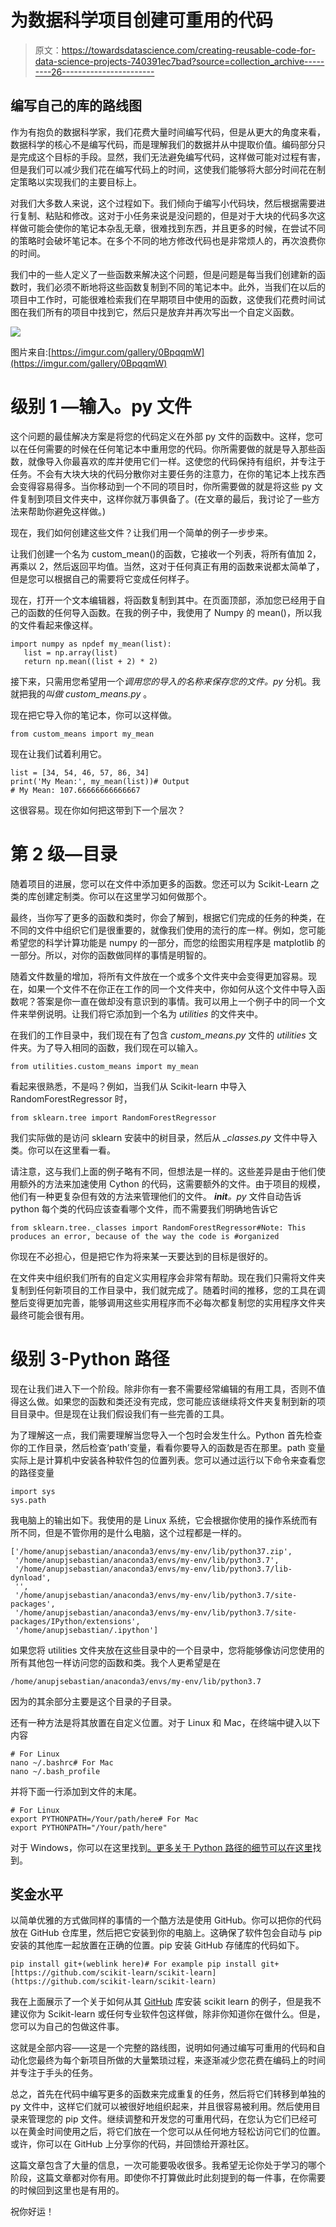 # 为数据科学项目创建可重用的代码

> 原文：<https://towardsdatascience.com/creating-reusable-code-for-data-science-projects-740391ec7bad?source=collection_archive---------26----------------------->

## 编写自己的库的路线图

作为有抱负的数据科学家，我们花费大量时间编写代码，但是从更大的角度来看，数据科学的核心不是编写代码，而是理解我们的数据并从中提取价值。编码部分只是完成这个目标的手段。显然，我们无法避免编写代码，这样做可能对过程有害，但是我们可以减少我们花在编写代码上的时间，这使我们能够将大部分时间花在制定策略以实现我们的主要目标上。

对我们大多数人来说，这个过程如下。我们倾向于编写小代码块，然后根据需要进行复制、粘贴和修改。这对于小任务来说是没问题的，但是对于大块的代码多次这样做可能会使你的笔记本杂乱无章，很难找到东西，并且更多的时候，在尝试不同的策略时会破坏笔记本。在多个不同的地方修改代码也是非常烦人的，再次浪费你的时间。

我们中的一些人定义了一些函数来解决这个问题，但是问题是每当我们创建新的函数时，我们必须不断地将这些函数复制到不同的笔记本中。此外，当我们在以后的项目中工作时，可能很难检索我们在早期项目中使用的函数，这使我们花费时间试图在我们所有的项目中找到它，然后只是放弃并再次写出一个自定义函数。

![](img/093e3d6157b1cd9a0d40009f905efc35.png)

图片来自:[https://imgur.com/gallery/0BpqqmW](https://imgur.com/gallery/0BpqqmW)

# 级别 1 —输入。py 文件

这个问题的最佳解决方案是将您的代码定义在外部 py 文件的函数中。这样，您可以在任何需要的时候在任何笔记本中重用您的代码。你所需要做的就是导入那些函数，就像导入你最喜欢的库并使用它们一样。这使您的代码保持有组织，并专注于任务。不会有大块大块的代码分散你对主要任务的注意力，在你的笔记本上找东西会变得容易得多。当你移动到一个不同的项目时，你所需要做的就是将这些 py 文件复制到项目文件夹中，这样你就万事俱备了。(在文章的最后，我讨论了一些方法来帮助你避免这样做。)

现在，我们如何创建这些文件？让我们用一个简单的例子一步步来。

让我们创建一个名为 custom_mean()的函数，它接收一个列表，将所有值加 2，再乘以 2，然后返回平均值。当然，这对于任何真正有用的函数来说都太简单了，但是您可以根据自己的需要将它变成任何样子。

现在，打开一个文本编辑器，将函数复制到其中。在页面顶部，添加您已经用于自己的函数的任何导入函数。在我的例子中，我使用了 Numpy 的 mean()，所以我的文件看起来像这样。

```
import numpy as npdef my_mean(list):
   list = np.array(list)
   return np.mean((list + 2) * 2)
```

接下来，只需用您希望用一个*调用您的导入的名称来保存您的文件。py* 分机。我就把我的*叫做 custom_means.py* 。

现在把它导入你的笔记本，你可以这样做。

```
from custom_means import my_mean
```

现在让我们试着利用它。

```
list = [34, 54, 46, 57, 86, 34]
print('My Mean:', my_mean(list))# Output
# My Mean: 107.66666666666667
```

这很容易。现在你如何把这带到下一个层次？

# 第 2 级—目录

随着项目的进展，您可以在文件中添加更多的函数。您还可以为 Scikit-Learn 之类的库创建定制类。你可以在这里学习如何做那个。

最终，当你写了更多的函数和类时，你会了解到，根据它们完成的任务的种类，在不同的文件中组织它们是很重要的，就像我们使用的流行的库一样。例如，您可能希望您的科学计算功能是 numpy 的一部分，而您的绘图实用程序是 matplotlib 的一部分。所以，对你的函数做同样的事情是明智的。

随着文件数量的增加，将所有文件放在一个或多个文件夹中会变得更加容易。现在，如果一个文件不在你正在工作的同一个文件夹中，你如何从这个文件中导入函数呢？答案是你一直在做却没有意识到的事情。我可以用上一个例子中的同一个文件来举例说明。让我们将它添加到一个名为 *utilities* 的文件夹中。

在我们的工作目录中，我们现在有了包含 *custom_means.py* 文件的 *utilities* 文件夹。为了导入相同的函数，我们现在可以输入。

```
from utilities.custom_means import my_mean
```

看起来很熟悉，不是吗？例如，当我们从 Scikit-learn 中导入 RandomForestRegressor 时，

```
from sklearn.tree import RandomForestRegressor
```

我们实际做的是访问 sklearn 安装中的树目录，然后从 *_classes.py* 文件中导入类。你可以在这里看一看。

请注意，这与我们上面的例子略有不同，但想法是一样的。这些差异是由于他们使用额外的方法来加速使用 Cython 的代码，这需要额外的文件。由于项目的规模，他们有一种更复杂但有效的方法来管理他们的文件。 *__init__。py* 文件自动告诉 python 每个类的代码应该查看哪个文件，而不需要我们明确地告诉它

```
from sklearn.tree._classes import RandomForestRegressor#Note: This produces an error, because of the way the code is #organized
```

你现在不必担心，但是把它作为将来某一天要达到的目标是很好的。

在文件夹中组织我们所有的自定义实用程序会非常有帮助。现在我们只需将文件夹复制到任何新项目的工作目录中，我们就完成了。随着时间的推移，您的工具在调整后变得更加完善，能够调用这些实用程序而不必每次都复制您的实用程序文件夹最终可能会很有用。

# 级别 3-Python 路径

现在让我们进入下一个阶段。除非你有一套不需要经常编辑的有用工具，否则不值得这么做。如果您的函数和类还没有完成，您可能应该继续将文件夹复制到新的项目目录中。但是现在让我们假设我们有一些完善的工具。

为了理解这一点，我们需要理解当您导入一个包时会发生什么。Python 首先检查你的工作目录，然后检查‘path’变量，看看你要导入的函数是否在那里。path 变量实际上是计算机中安装各种软件包的位置列表。您可以通过运行以下命令来查看您的路径变量

```
import sys
sys.path
```

我电脑上的输出如下。我使用的是 Linux 系统，它会根据你使用的操作系统而有所不同，但是不管你用的是什么电脑，这个过程都是一样的。

```
['/home/anupjsebastian/anaconda3/envs/my-env/lib/python37.zip',
 '/home/anupjsebastian/anaconda3/envs/my-env/lib/python3.7',
 '/home/anupjsebastian/anaconda3/envs/my-env/lib/python3.7/lib-dynload',
 '',
 '/home/anupjsebastian/anaconda3/envs/my-env/lib/python3.7/site-packages',
 '/home/anupjsebastian/anaconda3/envs/my-env/lib/python3.7/site-packages/IPython/extensions',
 '/home/anupjsebastian/.ipython']
```

如果您将 utilities 文件夹放在这些目录中的一个目录中，您将能够像访问您使用的所有其他包一样访问您的函数和类。我个人更希望是在

```
/home/anupjsebastian/anaconda3/envs/my-env/lib/python3.7
```

因为的其余部分主要是这个目录的子目录。

还有一种方法是将其放置在自定义位置。对于 Linux 和 Mac，在终端中键入以下内容

```
# For Linux
nano ~/.bashrc# For Mac
nano ~/.bash_profile
```

并将下面一行添加到文件的末尾。

```
# For Linux
export PYTHONPATH=/Your/path/here# For Mac
export PYTHONPATH="/Your/path/here"
```

对于 Windows，你可以在这里找到[。更多关于 Python 路径的细节可以在](https://www.architectryan.com/2018/08/31/how-to-change-environment-variables-on-windows-10/)[这里](https://bic-berkeley.github.io/psych-214-fall-2016/using_pythonpath.html)找到。

## 奖金水平

以简单优雅的方式做同样的事情的一个酷方法是使用 GitHub。你可以把你的代码放在 GitHub 仓库里，然后把它安装到你的电脑上。这确保了软件包会自动与 pip 安装的其他库一起放置在正确的位置。pip 安装 GitHub 存储库的代码如下。

```
pip install git+(weblink here)# For example pip install git+[https://github.com/scikit-learn/scikit-learn](https://github.com/scikit-learn/scikit-learn)
```

我在上面展示了一个关于如何从其 [GitHub](https://github.com/scikit-learn/scikit-learn) 库安装 scikit learn 的例子，但是我不建议你为 Scikit-learn 或任何专业软件包这样做，除非你知道你在做什么。但是，您可以为自己的包做这件事。

这就是全部内容——这是一个完整的路线图，说明如何通过编写可重用的代码和自动化您最终为每个新项目所做的大量繁琐过程，来逐渐减少您花费在编码上的时间并专注于手头的任务。

总之，首先在代码中编写更多的函数来完成重复的任务，然后将它们转移到单独的 py 文件中，这样它们就可以被很好地组织起来，并且很容易被利用。然后使用目录来管理您的 pip 文件。继续调整和开发您的可重用代码，在您认为它们已经可以在黄金时间使用之后，将它们放在一个您可以从任何地方轻松访问它们的位置。或许，你可以在 GitHub 上分享你的代码，并回馈给开源社区。

这篇文章包含了大量的信息，一次可能要吸收很多。我希望无论你处于学习的哪个阶段，这篇文章都对你有用。即使你不打算做此时此刻提到的每一件事，在你需要的时候回到这里也是有用的。

祝你好运！